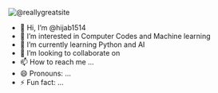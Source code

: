 

![@reallygreatsite](https://github.com/user-attachments/assets/789c6bbc-0022-42ff-8631-19b52164526c)

- 👋 Hi, I’m @hijab1514
- 👀 I’m interested in Computer Codes and Machine learning
- 🌱 I’m currently learning Python and AI
- 💞️ I’m looking to collaborate on 
- 📫 How to reach me ...
- 😄 Pronouns: ...
- ⚡ Fun fact: ...

<!---
hijab1514/hijab1514 is a ✨ special ✨ repository because its `README.md` (this file) appears on your GitHub profile.
You can click the Preview link to take a look at your changes.
--->
